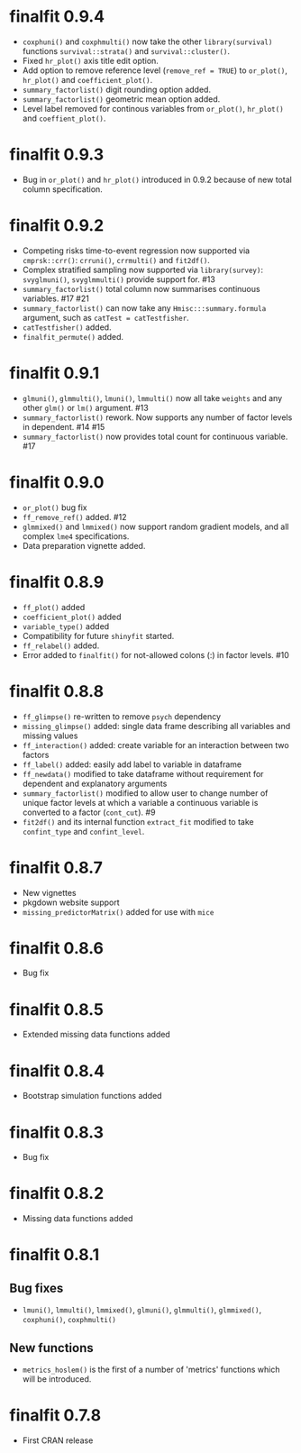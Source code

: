 # finalfit 0.9.4

* `coxphuni()` and `coxphmulti()` now take the other `library(survival)` functions `survival::strata()` and `survival::cluster()`. 
* Fixed `hr_plot()` axis title edit option. 
* Add option to remove reference level (`remove_ref = TRUE`) to `or_plot()`, `hr_plot()` and `coefficient_plot()`. 
* `summary_factorlist()` digit rounding option added.
* `summary_factorlist()` geometric mean option added. 
* Level label removed for continous variables from `or_plot()`, `hr_plot()` and `coeffient_plot()`. 

# finalfit 0.9.3

* Bug in `or_plot()` and `hr_plot()` introduced in 0.9.2 because of new total column specification. 

# finalfit 0.9.2

* Competing risks time-to-event regression now supported via `cmprsk::crr()`: `crruni()`, `crrmulti()` and `fit2df()`.
* Complex stratified sampling now supported via `library(survey)`: `svyglmuni()`, `svyglmmulti()` provide support for. #13
* `summary_factorlist()` total column now summarises continuous variables.  #17 #21
* `summary_factorlist()` can now take any `Hmisc:::summary.formula` argument, such as `catTest = catTestfisher`. 
*  `catTestfisher()` added. 
* `finalfit_permute()` added. 

# finalfit 0.9.1

* `glmuni()`, `glmmulti()`, `lmuni()`, `lmmulti()` now all take `weights` and any other `glm()` or `lm()` argument. #13
* `summary_factorlist()` rework. Now supports any number of factor levels in dependent. #14 #15
* `summary_factorlist()` now provides total count for continuous variable. #17

# finalfit 0.9.0

* `or_plot()` bug fix
* `ff_remove_ref()` added. #12
* `glmmixed()` and `lmmixed()` now support random gradient models, and all complex `lme4` specifications. 
* Data preparation vignette added.

# finalfit 0.8.9

* `ff_plot()` added
* `coefficient_plot()` added
* `variable_type()` added
* Compatibility for future `shinyfit` started. 
* `ff_relabel()` added.
* Error added to `finalfit()` for not-allowed colons (:) in factor levels. #10

# finalfit 0.8.8

* `ff_glimpse()` re-written to remove `psych` dependency
* `missing_glimpse()` added: single data frame describing all variables and missing values
* `ff_interaction()` added: create variable for an interaction between two factors
* `ff_label()` added: easily add label to variable in dataframe
* `ff_newdata()` modified to take dataframe without requirement for dependent and explanatory arguments
* `summary_factorlist()` modified to allow user to change number of unique factor levels at which a variable a continuous variable is converted to a factor (`cont_cut`). #9 
* `fit2df()` and its internal function `extract_fit` modified to take `confint_type` and `confint_level`. 

# finalfit 0.8.7

* New vignettes
* pkgdown website support
* `missing_predictorMatrix()` added for use with `mice`

# finalfit 0.8.6

* Bug fix

# finalfit 0.8.5

* Extended missing data functions added

# finalfit 0.8.4

* Bootstrap simulation functions added

# finalfit 0.8.3

* Bug fix

# finalfit 0.8.2

* Missing data functions added

# finalfit 0.8.1

## Bug fixes

* `lmuni()`, `lmmulti()`, `lmmixed()`, `glmuni()`, `glmmulti()`, `glmmixed()`, `coxphuni()`, `coxphmulti()`

## New functions

* `metrics_hoslem()` is the first of a number of 'metrics' functions which will be introduced. 

# finalfit 0.7.8

* First CRAN release
